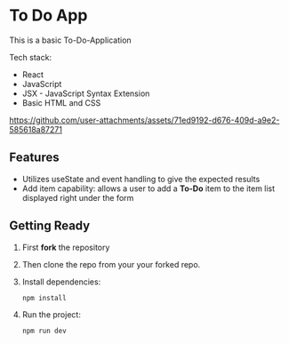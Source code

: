 # To Do App

This is a basic To-Do-Application

Tech stack:

- React
- JavaScript
- JSX - JavaScript Syntax Extension
- Basic HTML and CSS

https://github.com/user-attachments/assets/71ed9192-d676-409d-a9e2-585618a87271

## Features

- Utilizes useState and event handling to give the expected results
- Add item capability: allows a user to add a **To-Do** item to the item list displayed right under the form

## Getting Ready

1. First **fork** the repository
2. Then clone the repo from your your forked repo.
3. Install dependencies:

   ```bash
   npm install
   ```

4. Run the project:

   ```bash
   npm run dev
   ```
